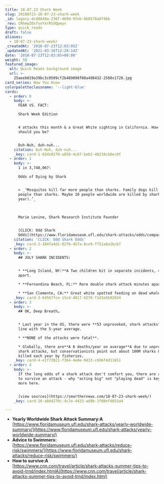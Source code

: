 ```yaml
---
title: 18.07.23 Shark Week
slug: 20180723-18-07-23-shark-week
_id: legacy-dcd0849a-236f-469d-9feb-8b8578a074bb
_rev: CRhmwZOx7vxYXrRSdQpmyv
type: quick_reads
draft: false
aliases:
  - 18-07-23-shark-week/
_createdAt: '2018-07-23T12:03:05Z'
_updatedAt: '2021-03-16T12:28:14Z'
date: '2018-07-23T12:03:05+00:00'
weight: 50
featured_image:
  alt: Quick Reads background image
  url: >-
    25aeeb019a39bc3c0509cf2b489098f08a498432-2560x1728.jpg
card_series: Now You Know
colorpaletteclassname: '--light-blue'
cards:
  - order: 0
    body: >-
      FEAR VS. FACT:  

      Shark Week Edition


      4 attacks this month & a Great White sighting in California. How worried
      should you be?


      Duh-Nuh, duh-nuh...
    citation: Duh-Nuh, duh-nuh...
    _key: card-1-82de9279-a856-4c67-beb2-40218cb6ec0f
  - order: 1
    body: >-
      1 in 3,748,067:  

      Odds of Dying by Shark


      > _‘Mosquitos kill far more people than sharks. Family dogs kill far more
      people than sharks. Maybe 10 people worldwide are killed by sharks (per
      year).’_  
        
        
        
      Marie Levine, Shark Research Institute Founder


      [CLICK: Odd Shark
      Odds](https://www.floridamuseum.ufl.edu/shark-attacks/odds/compare-risk/death/)
    citation: 'CLICK: Odd Shark Odds'
    _key: card-2-184fa4d1-0276-457a-8ce9-f751a8a1bcb7
  - order: 2
    body: >-
      ## JULY SHARK INCIDENTS:


      * **Long Island, NY:**A Two children bit in separate incidents, 4 miles
      apart.

      * **Fernandina Beach, FL:** Rare double shark attack minutes apart.

      * **San Clemente, CA:** Great white spotted feeding on dead whale.
    _key: card-3-64567fce-15cd-4017-9276-f1d3a5b02634
  - order: 3
    body: >-
      ## OK, Deep Breath…


      * Last year in the US, there were **53 unprovoked, shark attacks**, in
      line with the 5-year average.

      * **NONE of the attacks were fatal**.

      * Globally, there are**A 6 deaths/year on average**A due to unprovoked
      shark attacks, but conservationists point out about 100M sharks & rays are
      killed each year by fisheries.
    _key: card-4-e1f73021-f364-4e0e-9d33-c696f4d11651
  - order: 4
    body: >-
      If the long odds of a shark attack don't comfort you, there are a few tips
      to survive an attack - why "acting big" not "playing dead" is key. Read
      more here.


      [view sources](https://smarthernews.com/18-07-23-shark-week/)
    _key: card-10-a8d4270c-4c7e-4423-ad9b-1f08efd653a4

---
```

* **Yearly Worldwide Shark Attack Summary:A**  
[https://www.floridamuseum.ufl.edu/shark-attacks/yearly-worldwide-summary/](https://www.floridamuseum.ufl.edu/shark-attacks/yearly-worldwide-summary/)
* **Advice to Swimmers:**  
[https://www.floridamuseum.ufl.edu/shark-attacks/reduce-risk/swimmers/](https://www.floridamuseum.ufl.edu/shark-attacks/reduce-risk/swimmers/)
* **How to survive:A**  
[https://www.cnn.com/travel/article/shark-attacks-summer-tips-to-avoid-trnd/index.htmlA](https://www.cnn.com/travel/article/shark-attacks-summer-tips-to-avoid-trnd/index.html)